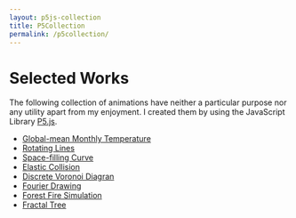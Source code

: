 ```yaml
---
layout: p5js-collection
title: P5Collection
permalink: /p5collection/
---
```


# Selected Works

The following collection of animations have neither a particular purpose nor any utility apart from my enjoyment.
I created them by using the JavaScript Library [P5.js](https://p5js.org/).

+ [Global-mean Monthly Temperature](temperature/)
+ [Rotating Lines](rotation/)
+ [Space-filling Curve](sierpinski/)
+ [Elastic Collision](collisions/)
+ [Discrete Voronoi Diagran](voronoi/)
+ [Fourier Drawing](fourier/)
+ [Forest Fire Simulation](fire/)
+ [Fractal Tree](tree/)
